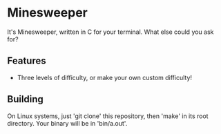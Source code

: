 # Minesweeper

It's Minesweeper, written in C for your terminal.
What else could you ask for?

## Features
* Three levels of difficulty, or make your own custom difficulty!

## Building
On Linux systems, just 'git clone' this repository, then 'make' in its root directory. Your binary will be in 'bin/a.out'.

